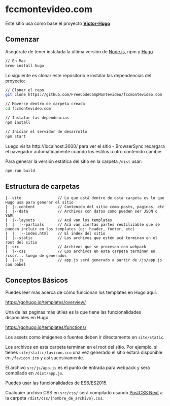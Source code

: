 # fccmontevideo.com

Este sitio usa como base el proyecto **[Victor-Hugo](https://github.com/netlify/victor-hugo)**

## Comenzar

Asegúrate de tener instalada la última versión de [Node.js](https://nodejs.org), npm y [Hugo](https://gohugo.io/)

```bash
// En Mac
brew install hugo
```
Lo siguiente es clonar este repositorio e instalar las dependencias del proyecto:

```bash
// Clonar el repo
git clone https://github.com/FreeCodeCampMontevideo/fccmontevideo.com

// Moverse dentro de carpeta creada
cd fccmontevideo.com

// Instalar las dependencias
npm install

// Iniciar el servidor de desarrollo
npm start
```

Luego visita http://localhost:3000/ para ver el sitio - BrowserSync recargara el navegador automáticamente cuando los estilos u otro contenido cambie.

Para generar la versión estática del sitio en la carpeta `/dist` usar:

```bash
npm run build
```

## Estructura de carpetas

```
|--site                // Lo que está dentro de esta carpeta es lo que Hugo usa para generar el sitio
|  |--content          // Contenido del sitio como posts, paginas, etc
|  |--data             // Archivos con datos como pueden ser JSON o YAML
|  |--layouts          // Acá van los templates
|  |  |--partials      // Acá van ciertas partes reutilizable que se pueden incluir en los templates (ej: header, footer, etc)
|  |  |--index.html    // El index del sitio
|  |--static           // Los archivos que estén acá terminan en el root del sitio
|--src                 // Archivos que se procesan con webpack
|  |--css              // Los archivos en esta carpeta terminan en /css/... luego de generados
|  |--js               // app.js será generado a partir de /js/app.js con babel
```

## Conceptos Básicos

Puedes leer más acerca de cómo funcionan los templates en Hugo aquí:

https://gohugo.io/templates/overview/

Una de las paginas más útiles es la que tiene las funcionalidades disponibles en Hugo:

https://gohugo.io/templates/functions/

Los assets como imágenes o fuentes deben ir directamente  en `site/static`.

Los archivos en esta carpeta terminan en el root del sitio. Por ejemplo, si tienes `site/static/favicon.ico` una vez generado el sitio estará disponible en `/favicon.ico` y así sucesivamente.

El archivo `src/js/app.js` es el punto de entrada para webpack y será compilado en `/dist/app.js`.

Puedes usar las funcionalidades de ES6/ES2015.

Cualquier archivo CSS en `src/css/` será compilado usando [PostCSS Next](http://cssnext.io/)
a la carpeta `/dist/css/{nombre_de_archivo}.css`.
